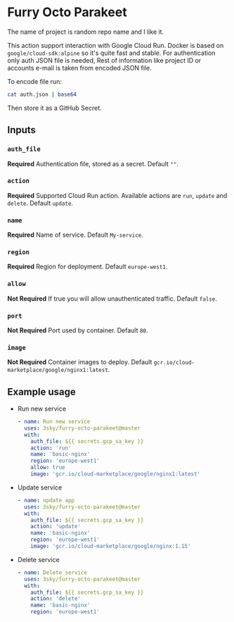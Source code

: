 # Furry Octo Parakeet

The name of project is random repo name and I like it.

This action support interaction with Google Cloud Run. 
Docker is based on `google/cloud-sdk:alpine` so it's quite fast and stable. 
For authentication only auth JSON file is needed, Rest of information like project ID
or accounts e-mail is taken from encoded JSON file.

To encode file run:

```bash
cat auth.json | base64
```

Then store it as a GitHub Secret.

## Inputs

### `auth_file`

**Required** Authentication file, stored as a secret. Default `""`.

### `action`

**Required** Supported Cloud Run action. Available actions are `run`, `update` and `delete`. Default `update`.

### `name`

**Required** Name of service. Default `My-service`.

### `region`

**Required** Region for deployment. Default `europe-west1`.

### `allow`

**Not Required** If true you will allow unauthenticated traffic. Default `false`.

### `port`

**Not Required** Port used by container. Default `80`.

### `image`

**Not Required** Container images to deploy. Default `gcr.io/cloud-marketplace/google/nginx1:latest`.


## Example usage

- Run new service

    ```yaml
    - name: Run new service  
      uses: 3sky/furry-octo-parakeet@master
      with:
        auth_file: ${{ secrets.gcp_sa_key }}
        action: 'run'
        name: 'basic-nginx'
        region: 'europe-west1'
        allow: true
        image: 'gcr.io/cloud-marketplace/google/nginx1:latest'
    ```

- Update service

    ```yaml
    - name: update app
      uses: 3sky/furry-octo-parakeet@master
      with:
        auth_file: ${{ secrets.gcp_sa_key }}
        action: 'update'
        name: 'basic-nginx'
        region: 'europe-west1'
        image: 'gcr.io/cloud-marketplace/google/nginx:1.15'
    ```

- Delete service

    ```yaml
    - name: Delete service
      uses: 3sky/furry-octo-parakeet@master
      with:
        auth_file: ${{ secrets.gcp_sa_key }}
        action: 'delete'
        name: 'basic-nginx'
        region: 'europe-west1'
    ```

